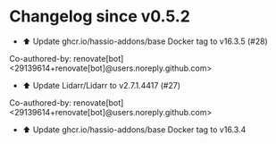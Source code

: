 # Changelog since v0.5.2
- ⬆️ Update ghcr.io/hassio-addons/base Docker tag to v16.3.5 (#28)

Co-authored-by: renovate[bot] <29139614+renovate[bot]@users.noreply.github.com> 
- ⬆️ Update Lidarr/Lidarr to v2.7.1.4417 (#27)

Co-authored-by: renovate[bot] <29139614+renovate[bot]@users.noreply.github.com> 
- ⬆️ Update ghcr.io/hassio-addons/base Docker tag to v16.3.4 
